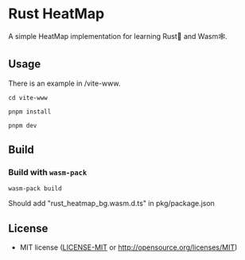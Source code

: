 # Rust HeatMap

A simple HeatMap implementation for learning Rust🦀 and Wasm🕸.

## Usage

There is an example in /vite-www.

```
cd vite-www

pnpm install

pnpm dev
```

## Build

### Build with `wasm-pack`

```
wasm-pack build
```

Should add "rust_heatmap_bg.wasm.d.ts" in pkg/package.json

## License

- MIT license ([LICENSE-MIT](LICENSE-MIT) or http://opensource.org/licenses/MIT)
